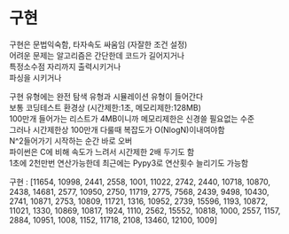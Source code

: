 # 구현

구현은 문법익숙함, 타자속도 싸움임 (자잘한 조건 설정)</br>
어려운 문제는 알고리즘은 간단한데 코드가 길어지거나</br>
특정소수점 자리까지 출력시키거나</br>
파싱을 시키거나</br>

구현 유형에는 완전 탐색 유형과 시뮬레이션 유형이 들어간다</br>
보통 코딩테스트 환경상 (시간제한:1초, 메모리제한:128MB)</br>
100만개 들어가는 리스트가 4MB이니까 메모리제한은 신경쓸 필요없는 수준</br>
그러나 시간제한상 100만개 다룰때 복잡도가 O(NlogN)이내여야함</br>
N^2들어가기 시작하는 순간 바로 오버</br>
파이썬은 C에 비해 속도가 느려서 시간제한 2배 두기도 함</br>
1초에 2천만번 연산가능한데 최근에는 Pypy3로 연산횟수 늘리기도 가능함</br>

구현 :  [11654, 10998, 2441, 2558, 1001, 11022, 2742, 2440, 10718, 10870, 2438, 14681, 2577, 10950, 2750, 11719, 2775, 7568, 2439, 9498, 10430, 2741, 10871, 2753, 10809, 11721, 1316, 10952, 2739, 15596, 1193, 10872, 11021, 1330, 10869, 10817, 1924, 1110, 2562, 15552, 10818, 1000, 2557, 1157, 2884, 10951, 1008, 1152, 11718, 2108, 13460, 12100, 1009]


